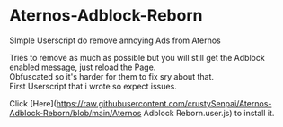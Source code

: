 # Aternos-Adblock-Reborn
SImple Userscript do remove annoying Ads from Aternos

Tries to remove as much as possible but you will still get the Adblock enabled message, just reload the Page.</br>
Obfuscated so it's harder for them to fix sry about that.</br>
First Userscript that i wrote so expect issues.

Click [Here](https://raw.githubusercontent.com/crustySenpai/Aternos-Adblock-Reborn/blob/main/Aternos Adblock Reborn.user.js) to install it.
